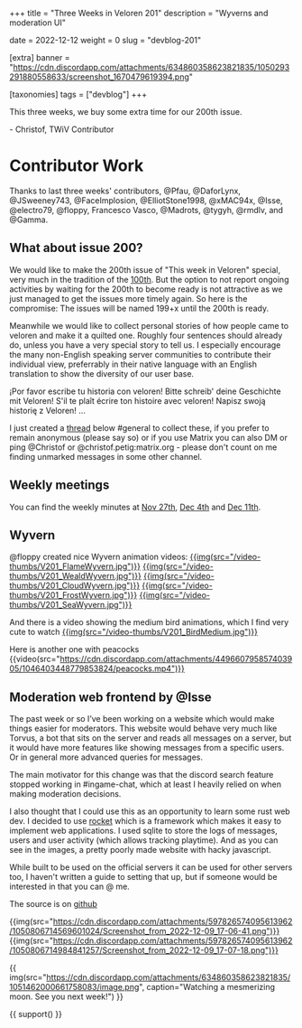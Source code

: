 +++
title = "Three Weeks in Veloren 201"
description = "Wyverns and moderation UI"

date = 2022-12-12
weight = 0
slug = "devblog-201"

[extra]
banner = "https://cdn.discordapp.com/attachments/634860358623821835/1050293291880558633/screenshot_1670479619394.png"

[taxonomies]
tags = ["devblog"]
+++

This three weeks, we buy some extra time for our 200th issue.

\- Christof, TWiV Contributor

# Contributor Work

Thanks to last three weeks' contributors, @Pfau, @DaforLynx, @JSweeney743, @FaceImplosion, @ElliotStone1998, @xMAC94x, @Isse, @electro79, @floppy, Francesco Vasco, @Madrots,
@tygyh, @rmdlv, and @Gamma.

## What about issue 200?

We would like to make the 200th issue of "This week in Veloren" special, very much in the tradition of the [100th](https://veloren.net/devblog-100/). 
But the option to not report ongoing activities by waiting for the 200th to become ready is not attractive as we just managed to 
get the issues more timely again. So here is the compromise: The issues will be named 199+x until the 200th is ready.

Meanwhile we would like to collect personal stories of how people came to veloren and make it a quilted one. 
Roughly four sentences should already do, unless you have a very special story to tell us.
I especially encourage the many non-English
speaking server communities to contribute their individual view, preferrably in their native language with an English translation to show the diversity of our
user base.

¡Por favor escribe tu historia con veloren! Bitte schreib' deine Geschichte mit Veloren! S'il te plaît écrire ton histoire avec veloren! Napisz swoją historię z Veloren! …

I just created a [thread](https://discord.com/channels/449602562165833758/1051972323298779367/1051972326910074920) below #general to collect these, if you prefer to remain anonymous (please say so) or if you use Matrix you can also DM or ping @Christof or @christof.petig:matrix.org - please don't count on me finding unmarked messages in some other channel.

## Weekly meetings

You can find the weekly minutes at [Nov 27th](https://hackmd.io/%40veloren/BJ-1CM-vj), [Dec 4th](https://hackmd.io/%40veloren/rkeb1w9vo) and [Dec 11th](https://hackmd.io/%40veloren/rkMh99Xdj).

## Wyvern

@floppy created nice Wyvern animation videos:
[{{img(src="/video-thumbs/V201_FlameWyvern.jpg")}}](https://streamable.com/uhin9x)
[{{img(src="/video-thumbs/V201_WealdWyvern.jpg")}}](https://streamable.com/mpgw7b)
[{{img(src="/video-thumbs/V201_CloudWyvern.jpg")}}](https://streamable.com/v64ir1)
[{{img(src="/video-thumbs/V201_FrostWyvern.jpg")}}](https://streamable.com/lkkl8s)
[{{img(src="/video-thumbs/V201_SeaWyvern.jpg")}}](https://streamable.com/w6yujo)

And there is a video showing the medium bird animations, which I find very cute to watch
[{{img(src="/video-thumbs/V201_BirdMedium.jpg")}}](https://streamable.com/dj5tn5)

Here is another one with peacocks {{video(src="https://cdn.discordapp.com/attachments/449660795857403905/1046403448779853824/peacocks.mp4")}}

## Moderation web frontend by @Isse

The past week or so I’ve been working on a website which would make things easier for moderators. This website would behave very much like Torvus, 
a bot that sits on the server and reads all messages on a server, but it would have more features like showing messages from a specific users. 
Or in general more advanced queries for messages. 

The main motivator for this change was that the discord search feature stopped working in #ingame-chat, 
which at least I heavily relied on when making moderation decisions.

I also thought that I could use this as an opportunity to learn some rust web dev. 
I decided to use [rocket](https://rocket.rs/) which is a framework which makes it easy to implement web applications. 
I used sqlite to store the logs of messages, users and user activity (which allows tracking playtime). 
And as you can see in the images, a pretty poorly made website with hacky javascript.

While built to be used on the official servers it can be used for other servers too, 
I haven't written a guide to setting that up, but if someone would be interested in that you can @ me.

The source is on [github](https://github.com/IsseW/veloren-mod-panel)

{{img(src="https://cdn.discordapp.com/attachments/597826574095613962/1050806714569601024/Screenshot_from_2022-12-09_17-06-41.png")}}
{{img(src="https://cdn.discordapp.com/attachments/597826574095613962/1050806714984841257/Screenshot_from_2022-12-09_17-07-18.png")}}

{{
    img(src="https://cdn.discordapp.com/attachments/634860358623821835/1051462000661758083/image.png",
    caption="Watching a mesmerizing moon. See you next week!") 
}}

{{ support() }}

